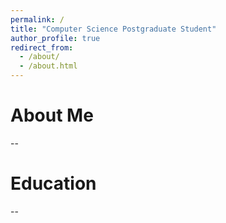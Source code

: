 ```yaml
---
permalink: /
title: "Computer Science Postgraduate Student"
author_profile: true
redirect_from: 
  - /about/
  - /about.html
---
```


About Me
======
--

Education
======
--
